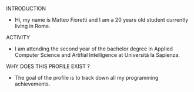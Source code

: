 INTRODUCTION
- Hi, my name is Matteo Fioretti and I am a 20 years old student currently living in Rome.

ACTIVITY
- I am attending the second year of the bachelor degree in Applied Computer Science and Artifial Intelligence at Università la Sapienza.

WHY DOES THIS PROFILE EXIST ?
- The goal of the profile is to track down all my programming achievements.




